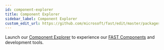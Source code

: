 ```yaml
---
id: component-explorer
title: Component Explorer
sidebar_label: Component Explorer
custom_edit_url: https://github.com/microsoft/fast/edit/master/packages/web-components/fast-foundation/docs/tools/component-explorer.md
---
```


Launch our [Component Explorer](https://explore.fast.design) to experience our [FAST Components](https://www.npmjs.com/package/@microsoft/fast-components) and development tools.